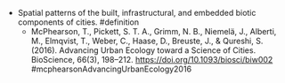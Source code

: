 - Spatial patterns of the built, infrastructural, and embedded biotic components of cities. #definition
	- McPhearson, T., Pickett, S. T. A., Grimm, N. B., Niemelä, J., Alberti, M., Elmqvist, T., Weber, C., Haase, D., Breuste, J., & Qureshi, S. (2016). Advancing Urban Ecology toward a Science of Cities. BioScience, 66(3), 198–212. https://doi.org/10.1093/biosci/biw002 #mcphearsonAdvancingUrbanEcology2016